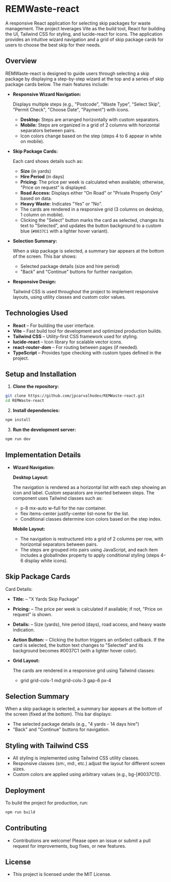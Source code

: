 # REMWaste-react

A responsive React application for selecting skip packages for waste management. The project leverages Vite as the build tool, React for building the UI, Tailwind CSS for styling, and lucide-react for icons. The application provides an intuitive wizard navigation and a grid of skip package cards for users to choose the best skip for their needs.

## Overview

REMWaste-react is designed to guide users through selecting a skip package by displaying a step-by-step wizard at the top and a series of skip package cards below. The main features include:

- **Responsive Wizard Navigation:**  
  
  Displays multiple steps (e.g., "Postcode", "Waste Type", "Select Skip", "Permit Check", "Choose Date", "Payment") with icons.

  - **Desktop:** Steps are arranged horizontally with custom separators.
  - **Mobile:** Steps are organized in a grid of 2 columns with horizontal separators between pairs.
  - Icon colors change based on the step (steps 4 to 6 appear in white on mobile).

- **Skip Package Cards:**  
  
  Each card shows details such as:

  - **Size** (in yards)
  - **Hire Period** (in days)
  - **Pricing:** The price per week is calculated when available; otherwise, "Price on request" is displayed.
  - **Road Access:** Displays either "On Road" or "Private Property Only" based on data.
  - **Heavy Waste:** Indicates "Yes" or "No".
  - The cards are rendered in a responsive grid (3 columns on desktop, 1 column on mobile).
  - Clicking the "Select" button marks the card as selected, changes its text to "Selected", and updates the button background to a custom blue (`#0037C1` with a lighter hover variant).

- **Selection Summary:**  
  
  When a skip package is selected, a summary bar appears at the bottom of the screen. This bar shows:

  - Selected package details (size and hire period)
  - "Back" and "Continue" buttons for further navigation.

- **Responsive Design:**  
  
  Tailwind CSS is used throughout the project to implement responsive layouts, using utility classes and custom color values.

## Technologies Used

- **React** – For building the user interface.
- **Vite** – Fast build tool for development and optimized production builds.
- **Tailwind CSS** – Utility-first CSS framework used for styling.
- **lucide-react** – Icon library for scalable vector icons.
- **react-router-dom** – For routing between pages (if needed).
- **TypeScript** – Provides type checking with custom types defined in the project.

## Setup and Installation

1. **Clone the repository:**

```bash
git clone https://github.com/jpcarvalhodev/REMWaste-react.git
cd REMWaste-react
```

2. **Install dependencies:**

```bash
npm install
```

3. **Run the development server:**

```bash
npm run dev
```

## Implementation Details

- **Wizard Navigation:**

  **Desktop Layout:**
  
  The navigation is rendered as a horizontal list with each step showing an icon and label. Custom separators are inserted between steps. The component uses Tailwind classes such as:

  - p-8 mx-auto w-full for the nav container.
  - flex items-center justify-center list-none for the list.
  - Conditional classes determine icon colors based on the step index.

  **Mobile Layout:**
  
  - The navigation is restructured into a grid of 2 columns per row, with horizontal separators between pairs.
  - The steps are grouped into pairs using JavaScript, and each item includes a globalIndex property to apply conditional styling (steps 4–6 display white icons).

## Skip Package Cards

Card Details:

  - **Title:** – "X Yards Skip Package"
  - **Pricing:** – The price per week is calculated if available; if not, "Price on request" is shown.
  - **Details:** – Size (yards), hire period (days), road access, and heavy waste indication.
  - **Action Button:** – Clicking the button triggers an onSelect callback. If the card is selected, the button text changes to "Selected" and its background becomes #0037C1 (with a lighter hover color).

- **Grid Layout:**

  The cards are rendered in a responsive grid using Tailwind classes:

  - grid grid-cols-1 md:grid-cols-3 gap-6 px-4

## Selection Summary

  When a skip package is selected, a summary bar appears at the bottom of the screen (fixed at the bottom). This bar displays:

  - The selected package details (e.g., "4 yards - 14 days hire")
  - "Back" and "Continue" buttons for navigation.

## Styling with Tailwind CSS

  - All styling is implemented using Tailwind CSS utility classes.
  - Responsive classes (sm:, md:, etc.) adjust the layout for different screen sizes.
  - Custom colors are applied using arbitrary values (e.g., bg-[#0037C1]).

## Deployment

  To build the project for production, run:

```bash
npm run build
```

## Contributing

  - Contributions are welcome! Please open an issue or submit a pull request for improvements, bug fixes, or new features.

## License

  - This project is licensed under the MIT License.
